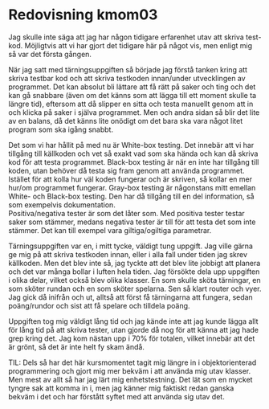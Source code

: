 ---
---
Redovisning kmom03
=========================

Jag skulle inte säga att jag har någon tidigare erfarenhet utav att skriva test-kod.
Möjligtvis att vi har gjort det tidigare här på något vis, men enligt mig så var det första gången.

När jag satt med tärningsuppgiften så började jag förstå tanken kring att skriva testbar kod och att skriva testkoden innan/under utvecklingen av programmet.
Det kan absolut bli lättare att få rätt på saker och ting och det kan gå snabbare (även om det känns som att lägga till ett moment skulle ta längre tid), eftersom att då slipper en sitta och testa manuellt genom att in och klicka på saker i själva programmet.
Men och andra sidan så blir det lite av en balans, då det känns lite onödigt om det bara ska vara något litet program som ska igång snabbt.

Det som vi har hållit på med nu är White-box testing. Det innebär att vi har tillgång till källkoden och vet så exakt vad som ska hända och kan då skriva kod för att testa programmet. Black-box testing är när en inte har tillgång till koden, utan behöver då testa sig fram genom att använda programmet. Istället för att kolla hur väl koden fungerar och är skriven, så kollar en mer hur/om programmet fungerar. Gray-box testing är någonstans mitt emellan White- och Black-box testing. Den har då tillgång till en del information, så som exempelvis dokumentation.  
Positiva/negativa tester är som det låter som. Med positiva tester testar saker som stämmer, medans negativa tester är till för att testa det som inte stämmer. Det kan till exempel vara giltiga/ogiltiga parametrar.

Tärningsuppgiften var en, i mitt tycke, väldigt tung uppgift. Jag ville gärna ge mig på att skriva testkoden innan, eller i alla fall under tiden jag skrev källkoden. Men det blev inte så, jag tyckte att det blev lite jobbigt att planera och det var många bollar i luften hela tiden. Jag försökte dela upp uppgiften i olika delar, vilket också blev olika klasser. En som skulle sköta tärningar, en som sköter rundan och en som sköter spelarna. Sen så klart router och vyer. Jag gick då inifrån och ut, alltså att först få tärningarna att fungera, sedan poäng/rundor och sist att få spelare och tilldela poäng.

Uppgiften tog mig väldigt lång tid och jag kände inte att jag kunde lägga allt för lång tid på att skriva tester, utan gjorde då nog för att känna att jag hade grep kring det. Jag kom nästan upp i 70% för totalen, vilket innebär att det är grönt, så det är inte helt fy skam ändå.

TIL: Dels så har det här kursmomentet tagit mig längre in i objektorienterad programmering och gjort mig mer bekväm i att använda mig utav klasser.
Men mest av allt så har jag lärt mig enhetstestning. Det lät som en mycket tyngre sak att komma in i, men jag känner mig faktiskt redan ganska bekväm i det och har förstått syftet med att använda sig utav det. 
